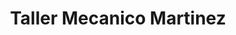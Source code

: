 ---
title: "Taller Mecanico Martinez"
url: /usulutan/taller-mecanico-martinez/
shop: reparación de automóviles
---
